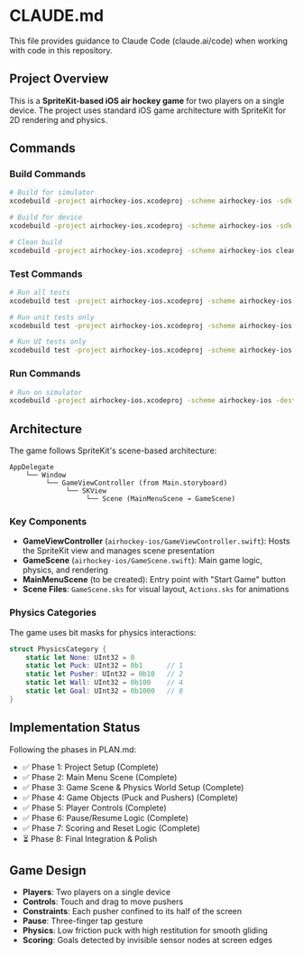 # CLAUDE.md

This file provides guidance to Claude Code (claude.ai/code) when working with code in this repository.

## Project Overview

This is a **SpriteKit-based iOS air hockey game** for two players on a single device. The project uses standard iOS game architecture with SpriteKit for 2D rendering and physics.

## Commands

### Build Commands
```bash
# Build for simulator
xcodebuild -project airhockey-ios.xcodeproj -scheme airhockey-ios -sdk iphonesimulator build

# Build for device
xcodebuild -project airhockey-ios.xcodeproj -scheme airhockey-ios -sdk iphoneos build

# Clean build
xcodebuild -project airhockey-ios.xcodeproj -scheme airhockey-ios clean
```

### Test Commands
```bash
# Run all tests
xcodebuild test -project airhockey-ios.xcodeproj -scheme airhockey-ios -destination 'platform=iOS Simulator,name=iPhone 15'

# Run unit tests only
xcodebuild test -project airhockey-ios.xcodeproj -scheme airhockey-ios -destination 'platform=iOS Simulator,name=iPhone 15' -only-testing:airhockey-iosTests

# Run UI tests only
xcodebuild test -project airhockey-ios.xcodeproj -scheme airhockey-ios -destination 'platform=iOS Simulator,name=iPhone 15' -only-testing:airhockey-iosUITests
```

### Run Commands
```bash
# Run on simulator
xcodebuild -project airhockey-ios.xcodeproj -scheme airhockey-ios -destination 'platform=iOS Simulator,name=iPhone 15' -quiet
```

## Architecture

The game follows SpriteKit's scene-based architecture:

```
AppDelegate
    └── Window
         └── GameViewController (from Main.storyboard)
              └── SKView
                   └── Scene (MainMenuScene → GameScene)
```

### Key Components

- **GameViewController** (`airhockey-ios/GameViewController.swift`): Hosts the SpriteKit view and manages scene presentation
- **GameScene** (`airhockey-ios/GameScene.swift`): Main game logic, physics, and rendering
- **MainMenuScene** (to be created): Entry point with "Start Game" button
- **Scene Files**: `GameScene.sks` for visual layout, `Actions.sks` for animations

### Physics Categories

The game uses bit masks for physics interactions:

```swift
struct PhysicsCategory {
    static let None: UInt32 = 0
    static let Puck: UInt32 = 0b1      // 1
    static let Pusher: UInt32 = 0b10   // 2
    static let Wall: UInt32 = 0b100    // 4
    static let Goal: UInt32 = 0b1000   // 8
}
```

## Implementation Status

Following the phases in PLAN.md:
- ✅ Phase 1: Project Setup (Complete)
- ✅ Phase 2: Main Menu Scene (Complete)
- ✅ Phase 3: Game Scene & Physics World Setup (Complete)
- ✅ Phase 4: Game Objects (Puck and Pushers) (Complete)
- ✅ Phase 5: Player Controls (Complete)
- ✅ Phase 6: Pause/Resume Logic (Complete)
- ✅ Phase 7: Scoring and Reset Logic (Complete)
- ⏳ Phase 8: Final Integration & Polish

## Game Design

- **Players**: Two players on a single device
- **Controls**: Touch and drag to move pushers
- **Constraints**: Each pusher confined to its half of the screen
- **Pause**: Three-finger tap gesture
- **Physics**: Low friction puck with high restitution for smooth gliding
- **Scoring**: Goals detected by invisible sensor nodes at screen edges